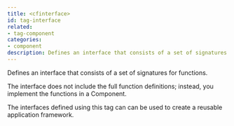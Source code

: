 ```yaml
---
title: <cfinterface>
id: tag-interface
related:
- tag-component
categories:
- component
description: Defines an interface that consists of a set of signatures for functions.
---
```


Defines an interface that consists of a set of signatures for functions.

The interface does not include the full function definitions; instead, you implement the functions in a Component. 

The interfaces defined using this tag can can be used to create a reusable application framework.
